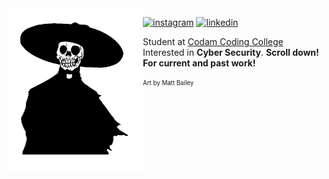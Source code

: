 <img align="left" src="https://github.com/potatokuka/potatokuka/blob/master/image/hat1.png" width="215" height="260">

[![instagram](https://img.shields.io/badge/-@im.natas-313131?style=flat-square&labelColor=313131&logo=instagram&logoColor=white&color=313131)](https://www.instagram.com/im.natas/)
[![linkedin](https://img.shields.io/badge/-@griffin_reed-313131?style=flat-square&labelColor=313131&logo=LinkedIn&logoColor=white&color=313131)](https://www.linkedin.com/in/griffin-reed-5b6a751b5/)

Student at <a href="https://www.codam.nl">Codam Coding College</a>
Interested in **Cyber Security**. **Scroll down! For current and past work!**

<p><sub><sup>Art by Matt Bailey</sup></sub></p>
